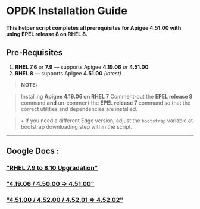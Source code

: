 # OPDK Installation Guide

#### This helper script completes all prerequisites for **Apigee 4.51.00** with using **EPEL release 8** on RHEL 8.

## Pre-Requisites

1. **RHEL 7.6** or **7.9** — supports Apigee **4.19.06** *or* **4.51.00**
2. **RHEL 8** — supports Apigee **4.51.00** *(latest)*

> **NOTE:**

> Installing **Apigee 4.19.06 on RHEL 7**  Comment-out the **EPEL release 8** command **and** un-comment the **EPEL release 7** command so that the correct utilities and dependencies are installed.

> • If you need a different Edge version, adjust the `bootstrap` variable at bootstrap downloading step within the script.



---

<!-- 👉 Insert any shell commands or configuration snippets below, as needed -->



## Google Docs :
### ["RHEL 7.9 to 8.10 Upgradation"](https://docs.google.com/document/d/1_EYJRxjfI7dlr7XZiXTZwc7bUN00zmdJFUONb8pxsfM/edit?tab=t.0#heading=h.duhc3ql958ii)

###  ["4.19.06 / 4.50.00 => 4.51.00"](https://docs.google.com/document/d/1_EYJRxjfI7dlr7XZiXTZwc7bUN00zmdJFUONb8pxsfM/edit?tab=t.0#heading=h.opbj9rb7c1w)

### ["4.51.00 / 4.52.00 / 4.52.01 => 4.52.02"](https://docs.google.com/document/d/1_EYJRxjfI7dlr7XZiXTZwc7bUN00zmdJFUONb8pxsfM/edit?tab=t.0#heading=h.j93noixnrwxp)



